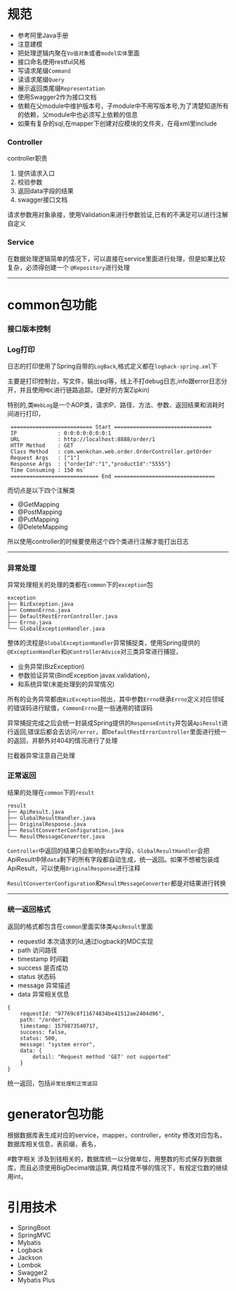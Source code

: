 # 规范
- 参考阿里Java手册 
- 注意建模
- 把处理逻辑内聚在`Vo值对象`或者`model实体`里面
- 接口命名使用restful风格
- 写请求尾缀`Command`
- 读请求尾缀`Query`
- 展示返回类尾缀`Representation`
- 使用Swagger2作为接口文档
- 依赖在父module中维护版本号，子module中不用写版本号,为了清楚知道所有的依赖，父module中也必须写上依赖的信息
- 如果有复杂的sql,在mapper下创建对应模块的文件夹，在母xml里include

### Controller
controller职责

1. 提供请求入口
2. 校验参数
3. 返回data字段的结果
4. swagger接口文档


请求参数用对象承接，使用Validation来进行参数验证,已有的不满足可以进行注解自定义

### Service
在数据处理逻辑简单的情况下，可以直接在service里面进行处理，但是如果比较复杂，必须得创建一个
`@Repository`进行处理

---


# common包功能
### 接口版本控制

### Log打印

日志的打印使用了Spring自带的`LogBack`,格式定义都在`logback-spring.xml`下

主要是打印控制台，写文件，输出sql等，线上不打debug日志,info跟error日志分开，并且使用`MDC`进行链路追踪。(更好的方案Zipkin)

特别的,类`WebLog`是一个AOP类，请求IP、路径、方法、参数、返回结果和消耗时间进行打印，
```
 ========================== Start ===============================
 IP             : 0:0:0:0:0:0:0:1
 URL            : http://localhost:8888/order/1
 HTTP Method    : GET
 Class Method   : com.wenkchan.web.order.OrderController.getOrder
 Request Args   : ["1"]
 Response Args  : {"orderId":"1","productId":"5555"}
 Time Consuming : 150 ms`
 ============================ End ================================
```
而切点是以下四个注解类

- @GetMapping
- @PostMapping
- @PutMapping 
- @DeleteMapping

所以使用controller的时候要使用这个四个类进行注解才能打出日志


---



### 异常处理
异常处理相关的处理的类都在`common`下的`exception`包

```
exception
├── BizException.java 
├── CommonErrno.java
├── DefaultRestErrorController.java
├── Errno.java
└── GlobalExceptionHandler.java
```

整体的流程是`GlobalExceptionHandler`异常捕捉类，使用Spring提供的`@ExceptionHandler`和`@ControllerAdvice`对三类异常进行捕捉，
- 业务异常(BizException)
- 参数验证异常(BindException javax.validation)，
- 和系统异常(未能处理到的异常情况)

所有的业务异常都由`BizException`抛出，其中参数`Errno`继承`Errno`定义对应领域的错误码进行赋值，`CommonErrno`是一些通用的错误码

异常捕捉完成之后会统一封装成Spring提供的`ResponseEntity`并包装`ApiResult`进行返回,错误后都会去访问`/error`，即`DefaultRestErrorController`里面进行统一的返回，并额外对404的情况进行了处理

拦截器异常注意自己处理

### 正常返回
结果的处理在`common`下的`result`

```
result
├── ApiResult.java
├── GlobalResultHandler.java
├── OriginalResponse.java
├── ResultConverterConfiguration.java
└── ResultMessageConverter.java

```
`Controller`中返回的结果只会影响到`data`字段，`GlobalResultHandler`会把ApiResult中除`data`剩下的所有字段都自动生成，统一返回。如果不想被包装成ApiResult，可以使用`OriginalResponse`进行注释

`ResultConverterConfiguration`和`ResultMessageConverter`都是对结果进行转换

---

### 统一返回格式
返回的格式都包含在`common`里面实体类`ApiResult`里面

- requestId 本次请求的Id,通过logback的MDC实现
- path 访问路径
- timestamp 时间戳
- success 是否成功
- status 状态码
- message 异常描述
- data 异常相关信息

```
{
    requestId: "97769c8f11674834be41512ae2404d96",
    path: "/order",
    timestamp: 1579873540717,
    success: false,
    status: 500,
    message: "system error",
    data: {
        detail: "Request method 'GET' not supported"
    }
}
```

统一返回，包括`异常处理和正常返回`

# generator包功能
根据数据库表生成对应的service，mapper，controller，entity
修改对应包名，数据库相关信息，表前缀，表名，


#数字相关
涉及到钱相关的，数据库统一以分做单位，用整数的形式保存到数据库，而且必须使用BigDecimal做运算,
两位精度不够的情况下，有规定位数的继续用int，

# 引用技术
- SpringBoot
- SpringMVC
- Mybatis
- Logback
- Jackson
- Lombok
- Swagger2
- Mybatis Plus